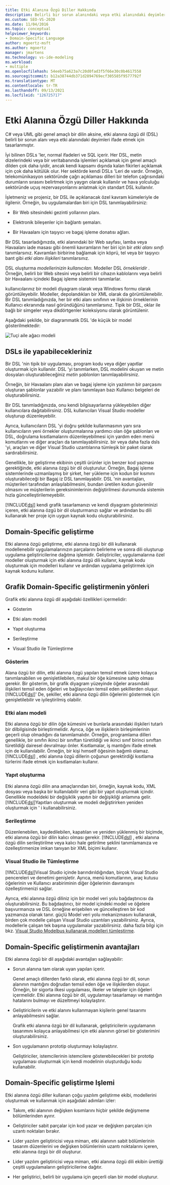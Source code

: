 ```yaml
---
title: Etki Alanına Özgü Diller Hakkında
description: Belirli bir sorun alanındaki veya etki alanındaki deyimleri ifade etmek için bir etki alanına özgü dilin (DSL) nasıl tasarlandığını öğrenin.
ms.custom: SEO-VS-2020
ms.date: 11/04/2016
ms.topic: conceptual
helpviewer_keywords:
- Domain-Specific Language
author: mgoertz-msft
ms.author: mgoertz
manager: jmartens
ms.technology: vs-ide-modeling
ms.workload:
- multiple
ms.openlocfilehash: 54eeb75a623a7c20d0fad3f5f66e30c0b4617558
ms.sourcegitcommit: b12a38744db371d2894769ecf305585f9577792f
ms.translationtype: MT
ms.contentlocale: tr-TR
ms.lasthandoff: 09/13/2021
ms.locfileid: "126725717"
---
```

# <a name="about-domain-specific-languages"></a>Etki Alanına Özgü Diller Hakkında

C# veya UML gibi genel amaçlı bir dilin aksine, etki alanına özgü dil (DSL) belirli bir sorun alanı veya etki alanındaki deyimleri ifade etmek için tasarlanmıştır.

İyi bilinen DSLs 'ler, normal ifadeleri ve SQL içerir. Her DSL, metin dizelerindeki veya bir veritabanında işlemleri açıklamak için genel amaçlı dilden çok daha iyidir, ancak kendi kapsamı dışında kalan fikirleri açıklamak için çok daha kötülük olur. Her sektörde kendi DSLs 'Leri de vardır. Örneğin, telekomünikasyon sektöründe çağrı açıklaması dilleri bir telefon çağrısındaki durumların sırasını belirtmek için yaygın olarak kullanılır ve hava yolculuğu sektöründe uçuş rezervasyonlarını anlatmak için standart DSL kullanılır.

İşletmeniz ve projeniz, bir DSL ile açıklanacak özel kavram kümeleriyle de ilgilenir. Örneğin, bu uygulamalardan biri için DSL tanımlayabilirsiniz:

- Bir Web sitesindeki gezinti yollarının planı.

- Elektronik bileşenler için bağlantı şemaları.

- Bir Havaalanı için taşıyıcı ve bagaj işleme donatısı ağları.

Bir DSL tasarladığınızda, etki alanındaki bir Web sayfası, lamba veya Havaalanı iade masası gibi önemli kavramların her biri için bir *etki alanı sınıfı* tanımlarsınız. Kavramları birbirine bağlamak için köprü, tel veya bir taşıyıcı bant gibi *etki alanı ilişkileri* tanımlarsınız.

DSL oluşturma *modellerinizin kullanıcıları.* Modeller DSL *örnekleridir* . Örneğin, belirli bir Web sitesini veya belirli bir cihazın kablolarını veya belirli bir Havaalanı içindeki Bagaj işleme sistemini tanımlarlar.

kullanıcılarınız bir modeli diyagram olarak veya Windows formu olarak görüntüleyebilir. Modeller, depolandıkları bir XML olarak da görüntülenebilir. Bir DSL tanımladığınızda, her bir etki alanı sınıfının ve ilişkinin örneklerinin Kullanıcı ekranında nasıl göründüğünü tanımlarsınız. Tipik bir DSL, oklar ile bağlı bir simgeler veya dikdörtgenler koleksiyonu olarak görüntülenir.

Aşağıdaki şekilde, bir diagrammatik DSL 'de küçük bir model gösterilmektedir:

![Tuçi aile ağacı modeli](../modeling/media/tudor_familytreemodel.png)

## <a name="what-you-can-do-with-dsls"></a>DSLs ile yapabilecekleriniz

Bir DSL 'nin tipik bir uygulaması, program kodu veya diğer yapıtlar oluşturmak için kullanılır. DSL 'yi tanımlarken, DSL modelini okuyan ve metin dosyaları oluşturabileceğiniz *metin şablonları* tanımlayabilirsiniz.

Örneğin, bir Havaalanı planı alan ve bagaj işleme için yazılımın bir parçasını oluşturan şablonlar yazabilir ve planı tanımlayan bazı Kullanıcı belgeleri de oluşturabilirsiniz.

Bir DSL tanımladığınızda, onu kendi bilgisayarlarına yükleyebilen diğer kullanıcılara dağıtabilirsiniz. DSL kullanıcıları Visual Studio modeller oluşturup düzenleyebilir.

Ayrıca, kullanıcıların DSL 'yi doğru şekilde kullanmasının yanı sıra kullanıcıların yeni örnekler oluşturmalarına yardımcı olan öğe şablonları ve DSL, doğrulama kısıtlamalarını düzenleyebilmesi için yardım eden menü komutlarını ve diğer araçları da tanımlayabilirsiniz. bir veya daha fazla dsls 'yi, araçları ve diğer Visual Studio uzantılarına tümleşik bir paket olarak sardırabilirsiniz.

Genellikle, bir geliştirme ekibinin çeşitli ürünler için benzer kod yazması gerektiğinde, etki alanına özgü bir dil oluşturulur. Örneğin, Bagaj işleme sistemlerinde uzmanlaşmış bir şirket, her yükleme için kodun bir kısmını oluşturabileceği bir Bagaj iz DSL tanımlayabilir. DSL 'nin avantajları, müşterileri tarafından anlaşılabilmesini, bundan üretilen kodun güvenilir olmasını ve müşterilerin gereksinimlerinin değiştirilmesi durumunda sistemin hızla güncelleştirilemeyebilir.

[!INCLUDE[dsl](../modeling/includes/dsl_md.md)] kendi grafik tasarlamanızı ve kendi diyagram gösteriminizi içeren, etki alanına özgü bir dil oluşturmanızı sağlar ve ardından bu dili kullanarak her proje için uygun kaynak kodu oluşturabilirsiniz.

## <a name="domain-specific-development"></a>Domain-Specific geliştirme

Etki alanına özgü geliştirme, etki alanına özgü bir dili kullanarak modellenebilir uygulamalarınızın parçalarını belirleme ve sonra dili oluşturup uygulama geliştiricilerine dağıtma işlemidir. Geliştiriciler, uygulamalarına özel modeller oluşturmak için etki alanına özgü dili kullanır, kaynak kodu oluşturmak için modelleri kullanır ve ardından uygulama geliştirmek için kaynak kodunu kullanır.

## <a name="aspects-of-graphical-domain-specific-development"></a>Grafik Domain-Specific geliştirmenin yönleri

Grafik etki alanına özgü dil aşağıdaki özellikleri içermelidir:

- Gösterim

- Etki alanı modeli

- Yapıt oluşturma

- Serileştirme

- Visual Studio ile Tümleştirme

### <a name="notation"></a>Gösterim

Alana özgü bir dilin, etki alanına özgü yapıları temsil etmek üzere kolayca tanımlanabilen ve genişletilebilen, makul bir öğe kümesine sahip olması gerekir. Bir gösterim, bir grafik diyagram yüzeyinde öğeler arasındaki ilişkileri temsil eden öğeleri ve bağlayıcıları temsil eden şekillerden oluşur. [!INCLUDE[dsl](../modeling/includes/dsl_md.md)]' De, şekiller, etki alanına özgü dilin öğelerini göstermek için genişletilebilir ve iyileştirilmiş olabilir.

### <a name="domain-model"></a>Etki alanı modeli

Etki alanına özgü bir dilin öğe kümesini ve bunlarla arasındaki ilişkileri tutarlı bir dilbilgisinde birleştirmelidir. Ayrıca, öğe ve ilişkilerin birleşimlerinin geçerli olup olmadığını da tanımlamalıdır. Örneğin, programlama dilleri genellikle, bir sınıfın ikinci bir sınıftan türetildiği ve ikinci sınıf birinci sınıftan türetildiği dairesel devralmayı önler. Kısıtlamalar, iş mantığını ifade etmek için de kullanılabilir. Örneğin, bir kişi hımself öğesinin bağımlı olamaz. [!INCLUDE[dsl](../modeling/includes/dsl_md.md)] , etki alanına özgü dillerin çoğunun gerektirdiği kısıtlama türlerini ifade etmek için kısıtlamaları kullanır.

### <a name="artifact-generation"></a>Yapıt oluşturma

Etki alanına özgü dilin ana amaçlarından biri, örneğin, kaynak kodu, XML dosyası veya başka bir kullanılabilir veri gibi bir yapıt oluşturmak içindir. Genellikle modeldeki bir değişiklik yapıtın bir değişikliği anlamına gelir. [!INCLUDE[dsl](../modeling/includes/dsl_md.md)]Yapıtları oluşturmak ve modeli değiştirirken yeniden oluşturmak için ' i kullanabilirsiniz.

### <a name="serialization"></a>Serileştirme

Düzenlenebilen, kaydedilebilen, kapatılan ve yeniden yüklenmiş bir biçimde, etki alanına özgü bir dilin kalıcı olması gerekir. [!INCLUDE[dsl](../modeling/includes/dsl_md.md)] , etki alanına özgü dilin serileştirilme veya kalıcı hale getirilme şeklini tanımlamanıza ve özelleştirmenize imkan tanıyan bir XML biçimi kullanır.

### <a name="integration-with-visual-studio"></a>Visual Studio ile Tümleştirme

[!INCLUDE[dsl](../modeling/includes/dsl_md.md)]Visual Studio içinde barındırıldığından, birçok Visual Studio pencereleri ve denetimi genişletir. Ayrıca, menü komutlarının, araç kutusu öğelerinin ve Kullanıcı arabiriminin diğer öğelerinin davranışını özelleştirmenizi sağlar.

Ayrıca, etki alanına özgü diliniz için bir model veri yolu bağdaştırıcısı da oluşturabilirsiniz. Bu bağdaştırıcı, bir model içindeki model ve öğelere başvurmanıza ve DSL örneğine erişebilen ve güncelleştiren bir kod yazmanıza olanak tanır. güçlü Model veri yolu mekanizmasını kullanarak, birden çok modelle çalışan Visual Studio uzantıları yazabilirsiniz. Ayrıca, modellerle çalışan tek başına uygulamalar yazabilirsiniz. daha fazla bilgi için bkz. [Visual Studio Modelbus kullanarak modelleri tümleştirme](../modeling/integrating-models-by-using-visual-studio-modelbus.md).

## <a name="benefits-of-domain-specific-development"></a>Domain-Specific geliştirmenin avantajları

Etki alanına özgü bir dil aşağıdaki avantajları sağlayabilir:

- Sorun alanına tam olarak uyan yapıları içerir.

     Genel amaçlı dillerden farklı olarak, etki alanına özgü bir dil, sorun alanının mantığını doğrudan temsil eden öğe ve ilişkilerden oluşur. Örneğin, bir sigorta ilkesi uygulaması, ilkeler ve talepler için öğeleri içermelidir. Etki alanına özgü bir dil, uygulamayı tasarlamayı ve mantığın hatalarını bulmayı ve düzeltmeyi kolaylaştırır.

- Geliştiricilerin ve etki alanını kullanmayan kişilerin genel tasarımı anlayabilmesini sağlar.

     Grafik etki alanına özgü bir dil kullanarak, geliştiricilerin uygulamanın tasarımını kolayca anlayabilmesi için etki alanının görsel bir gösterimini oluşturabilirsiniz.

- Son uygulamanın prototip oluşturmayı kolaylaştırır.

     Geliştiriciler, istemcilerinin istemcilere gösterebilecekleri bir prototip uygulaması oluşturmak için kendi modelinin oluşturduğu kodu kullanabilir.

## <a name="the-process-of-domain-specific-development"></a>Domain-Specific geliştirme Işlemi

Etki alanına özgü diller kullanan çoğu yazılım geliştirme ekibi, modellerini oluşturmak ve kullanmak için aşağıdaki adımları izler:

- Takım, etki alanının değişken kısımlarını hiçbir şekilde değişmeme bölümlerinden ayırır.

- Geliştiriciler sabit parçalar için kod yazar ve değişken parçaları için uzantı noktaları bırakır.

- Lider yazılım geliştiricisi veya mimarı, etki alanının sabit bölümlerinin tasarım düzenlerini ve değişken bölümlerinin uzantı noktalarını içeren, etki alanına özgü bir dil oluşturur.

- Lider yazılım geliştiricisi veya mimarı, etki alanına özgü dili ekibin ürettiği çeşitli uygulamaların geliştiricilerine dağıtır.

- Her geliştirici, belirli bir uygulama için geçerli olan bir model oluşturur.
